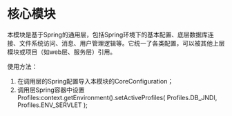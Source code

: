 # 核心模块

本模块是基于Spring的通用层，包括Spring环境下的基本配置、底层数据库连接、文件系统访问、消息、用户管理逻辑等。它统一了各类配置，可以被其他上层模块或项目（如web层、服务层）引用。

使用方法：
1. 在调用层的Spring配置导入本模块的CoreConfiguration；
2. 调用层Spring容器中设置Profiles:context.getEnvironment().setActiveProfiles( Profiles.DB_JNDI, Profiles.ENV_SERVLET );
